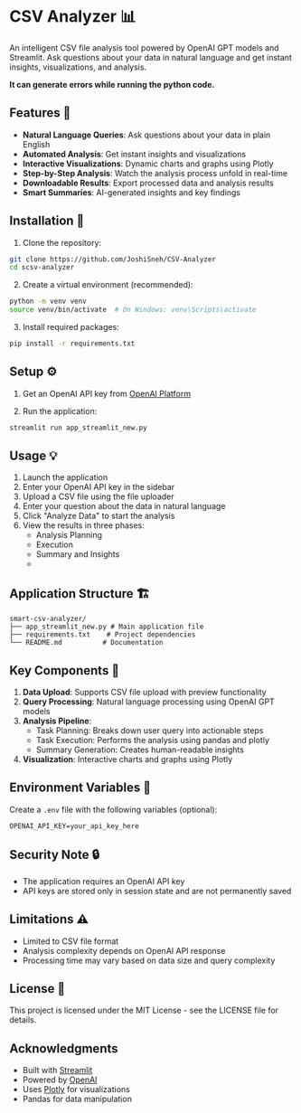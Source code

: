 # CSV Analyzer 📊

An intelligent CSV file analysis tool powered by OpenAI GPT models and Streamlit. Ask questions about your data in natural language and get instant insights, visualizations, and analysis.

**It can generate errors while running the python code.**

## Features 🌟

- **Natural Language Queries**: Ask questions about your data in plain English
- **Automated Analysis**: Get instant insights and visualizations
- **Interactive Visualizations**: Dynamic charts and graphs using Plotly
- **Step-by-Step Analysis**: Watch the analysis process unfold in real-time
- **Downloadable Results**: Export processed data and analysis results
- **Smart Summaries**: AI-generated insights and key findings

## Installation 🚀

1. Clone the repository:
```bash
git clone https://github.com/JoshiSneh/CSV-Analyzer
cd scsv-analyzer
```

2. Create a virtual environment (recommended):
```bash
python -m venv venv
source venv/bin/activate  # On Windows: venv\Scripts\activate
```

3. Install required packages:
```bash
pip install -r requirements.txt
```

## Setup ⚙️

1. Get an OpenAI API key from [OpenAI Platform](https://platform.openai.com/account/api-keys)

2. Run the application:
```bash
streamlit run app_streamlit_new.py
```

## Usage 💡

1. Launch the application
2. Enter your OpenAI API key in the sidebar
3. Upload a CSV file using the file uploader
4. Enter your question about the data in natural language
5. Click "Analyze Data" to start the analysis
6. View the results in three phases:
   - Analysis Planning
   - Execution
   - Summary and Insights
   - 
## Application Structure 🏗️

```
smart-csv-analyzer/
├── app_streamlit_new.py # Main application file
├── requirements.txt    # Project dependencies
└── README.md          # Documentation
```

## Key Components 🔧

1. **Data Upload**: Supports CSV file upload with preview functionality
2. **Query Processing**: Natural language processing using OpenAI GPT models
3. **Analysis Pipeline**:
   - Task Planning: Breaks down user query into actionable steps
   - Task Execution: Performs the analysis using pandas and plotly
   - Summary Generation: Creates human-readable insights
4. **Visualization**: Interactive charts and graphs using Plotly

## Environment Variables 🔐

Create a `.env` file with the following variables (optional):
```
OPENAI_API_KEY=your_api_key_here
```
## Security Note 🔒

- The application requires an OpenAI API key
- API keys are stored only in session state and are not permanently saved

## Limitations ⚠️

- Limited to CSV file format
- Analysis complexity depends on OpenAI API response
- Processing time may vary based on data size and query complexity

## License 📄

This project is licensed under the MIT License - see the LICENSE file for details.

## Acknowledgments

- Built with [Streamlit](https://streamlit.io/)
- Powered by [OpenAI](https://openai.com/)
- Uses [Plotly](https://plotly.com/) for visualizations
- Pandas for data manipulation

